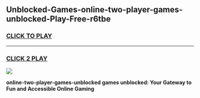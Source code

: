 
## Unblocked-Games-online-two-player-games-unblocked-Play-Free-r6tbe
<h3>
<a href="https://premium76.site?title=online-two-player-games-unblocked&ref=22A">CLICK TO PLAY</a></h3>
<hr>

<h3>
<a href="https://premium76.site?title=online-two-player-games-unblocked&ref=22A">CLICK 2 PLAY</a>
  
</h3>

<a href="https://premium76.site?title=online-two-player-games-unblocked&ref=22A"><img src="https://clearcache.store/games.png"></a>


**online-two-player-games-unblocked games unblocked: Your Gateway to Fun and Accessible Online Gaming**
